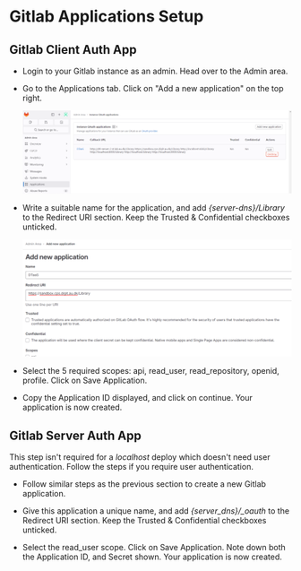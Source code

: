 # Gitlab Applications Setup

## Gitlab Client Auth App

- Login to your Gitlab instance as an admin.
  Head over to the Admin area.

- Go to the Applications tab. Click on "Add
  a new application" on the top right.

  ![Add a new application](gitlab-app-1.png)

- Write a suitable name for the application,
  and add _{server-dns}/Library_ to the Redirect URI section. Keep the Trusted & Confidential
  checkboxes unticked.
  
  ![](image.png)

- Select the 5 required scopes: api, read_user,
  read_repository, openid, profile. Click on
  Save Application.

- Copy the Application ID displayed, and click
  on continue. Your application is now created.

## Gitlab Server Auth App

This step isn't required for a _localhost_ deploy which doesn't need user authentication.
Follow the steps if you require user authentication. 

- Follow similar steps as the previous section
  to create a new Gitlab application.

- Give this application a unique name, and add
  *{server_dns}/_oauth* to the Redirect URI section. Keep the Trusted & Confidential
  checkboxes unticked.

- Select the read_user scope. Click on Save
  Application. Note down both the Application ID,
  and Secret shown. Your application is now created.
